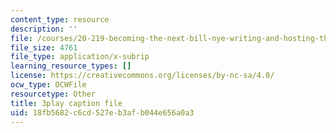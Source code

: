 ```yaml
---
content_type: resource
description: ''
file: /courses/20-219-becoming-the-next-bill-nye-writing-and-hosting-the-educational-show-january-iap-2015/18fb5682c6cd527eb3afb044e656a0a3_RINP7d9ohaw.vtt
file_size: 4761
file_type: application/x-subrip
learning_resource_types: []
license: https://creativecommons.org/licenses/by-nc-sa/4.0/
ocw_type: OCWFile
resourcetype: Other
title: 3play caption file
uid: 18fb5682-c6cd-527e-b3af-b044e656a0a3
---
```

